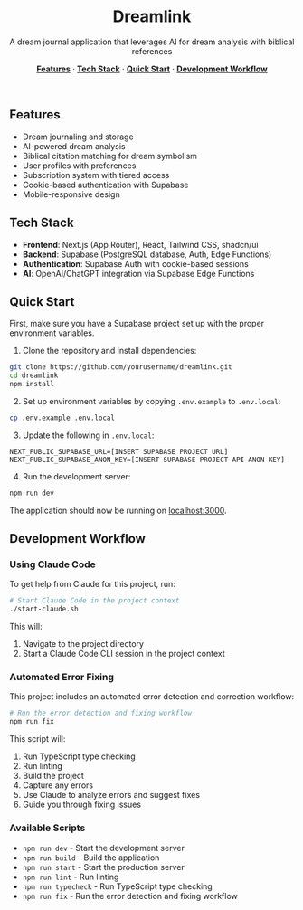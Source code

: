 <h1 align="center">Dreamlink</h1>

<p align="center">
 A dream journal application that leverages AI for dream analysis with biblical references
</p>

<p align="center">
  <a href="#features"><strong>Features</strong></a> ·
  <a href="#tech-stack"><strong>Tech Stack</strong></a> ·
  <a href="#quick-start"><strong>Quick Start</strong></a> ·
  <a href="#development-workflow"><strong>Development Workflow</strong></a>
</p>
<br/>

## Features

- Dream journaling and storage
- AI-powered dream analysis
- Biblical citation matching for dream symbolism
- User profiles with preferences
- Subscription system with tiered access
- Cookie-based authentication with Supabase
- Mobile-responsive design

## Tech Stack

- **Frontend**: Next.js (App Router), React, Tailwind CSS, shadcn/ui
- **Backend**: Supabase (PostgreSQL database, Auth, Edge Functions)
- **Authentication**: Supabase Auth with cookie-based sessions
- **AI**: OpenAI/ChatGPT integration via Supabase Edge Functions

## Quick Start

First, make sure you have a Supabase project set up with the proper environment variables.

1. Clone the repository and install dependencies:

```bash
git clone https://github.com/yourusername/dreamlink.git
cd dreamlink
npm install
```

2. Set up environment variables by copying `.env.example` to `.env.local`:

```bash
cp .env.example .env.local
```

3. Update the following in `.env.local`:

```
NEXT_PUBLIC_SUPABASE_URL=[INSERT SUPABASE PROJECT URL]
NEXT_PUBLIC_SUPABASE_ANON_KEY=[INSERT SUPABASE PROJECT API ANON KEY]
```

4. Run the development server:

```bash
npm run dev
```

The application should now be running on [localhost:3000](http://localhost:3000/).

## Development Workflow

### Using Claude Code

To get help from Claude for this project, run:

```bash
# Start Claude Code in the project context
./start-claude.sh
```

This will:
1. Navigate to the project directory
2. Start a Claude Code CLI session in the project context

### Automated Error Fixing

This project includes an automated error detection and correction workflow:

```bash
# Run the error detection and fixing workflow
npm run fix
```

This script will:
1. Run TypeScript type checking
2. Run linting
3. Build the project
4. Capture any errors
5. Use Claude to analyze errors and suggest fixes
6. Guide you through fixing issues

### Available Scripts

- `npm run dev` - Start the development server
- `npm run build` - Build the application
- `npm run start` - Start the production server
- `npm run lint` - Run linting
- `npm run typecheck` - Run TypeScript type checking
- `npm run fix` - Run the error detection and fixing workflow
